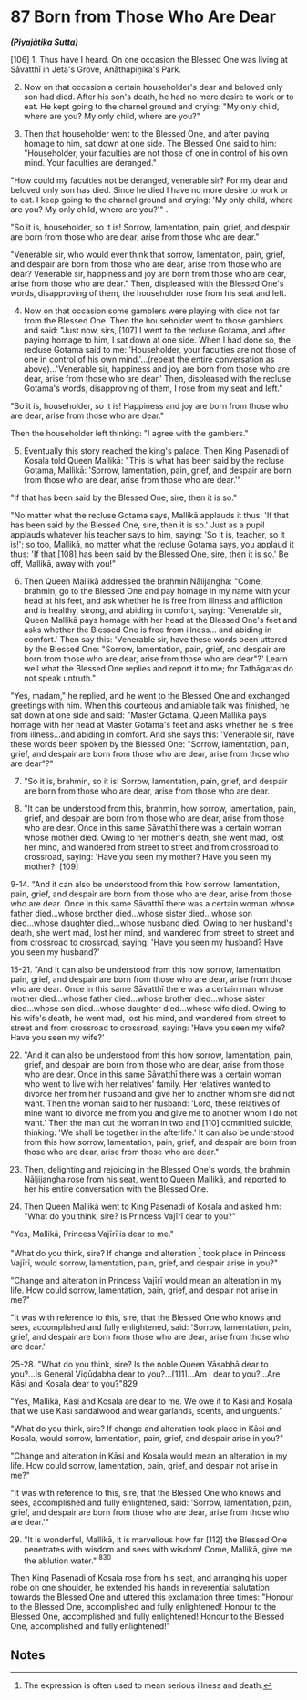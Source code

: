 # 87 Born from Those Who Are Dear
***(Piyajātika Sutta)***

[106] 1. Thus have I heard. On one occasion the Blessed One was living at Sāvatthī in Jeta's Grove, Anāthapiṇ̣ika's Park.

2. Now on that occasion a certain householder's dear and beloved only son had died. After his son's death, he had no more desire to work or to eat. He kept going to the charnel ground and crying: "My only child, where are you? My only child, where are you?"

3. Then that householder went to the Blessed One, and after paying homage to him, sat down at one side. The Blessed One said to him: "Householder, your faculties are not those of one in control of his own mind. Your faculties are deranged."

"How could my faculties not be deranged, venerable sir? For my dear and beloved only son has died. Since he died I have no more desire to work or to eat. I keep going to the charnel ground and crying: 'My only child, where are you? My only child, where are you?'" .

"So it is, householder, so it is! Sorrow, lamentation, pain, grief, and despair are born from those who are dear, arise from those who are dear."

"Venerable sir, who would ever think that sorrow, lamentation, pain, grief, and despair are born from those who are dear, arise from those who are dear? Venerable sir, happiness and joy are born from those who are dear, arise from those who are dear." Then, displeased with the Blessed One's words, disapproving of them, the householder rose from his seat and left.

4. Now on that occasion some gamblers were playing with dice not far from the Blessed One. Then the householder went to those gamblers and said: "Just now, sirs, [107] I went to the recluse Gotama, and after paying homage to him, I sat down at one side. When I had done so, the recluse Gotama said to me:
'Householder, your faculties are not those of one in control of his own mind.'...(repeat the entire conversation as above)...'Venerable sir, happiness and joy are born from those who are dear, arise from those who are dear.' Then, displeased with the recluse Gotama's words, disapproving of them, I rose from my seat and left."

"So it is, householder, so it is! Happiness and joy are born from those who are dear, arise from those who are dear."

Then the householder left thinking: "I agree with the gamblers."

5. Eventually this story reached the king's palace. Then King Pasenadi of Kosala told Queen Mallikā: "This is what has been said by the recluse Gotama, Mallikā: 'Sorrow, lamentation, pain, grief, and despair are born from those who are dear, arise from those who are dear.'"

"If that has been said by the Blessed One, sire, then it is so."

"No matter what the recluse Gotama says, Mallikā applauds it thus: 'If that has been said by the Blessed One, sire, then it is so.' Just as a pupil applauds whatever his teacher says to him, saying: 'So it is, teacher, so it is!'; so too, Mallikā, no matter what the recluse Gotama says, you applaud it thus: 'If that [108] has been said by the Blessed One, sire, then it is so.' Be off, Mallikā, away with you!"

6. Then Queen Mallikā addressed the brahmin Nālijangha: "Come, brahmin, go to the Blessed One and pay homage in my name with your head at his feet, and ask whether he is free from illness and affliction and is healthy, strong, and abiding in comfort, saying: 'Venerable sir, Queen Mallikā pays homage with her head at the Blessed One's feet and asks whether the Blessed One is free from illness... and abiding in comfort.' Then say this: 'Venerable sir, have these words been uttered by the Blessed One: "Sorrow, lamentation, pain, grief, and despair are born from those who are dear, arise from those who are dear"?' Learn well what the Blessed One replies and report it to me; for Tathāgatas do not speak untruth."

"Yes, madam," he replied, and he went to the Blessed One and exchanged greetings with him. When this courteous and amiable talk was finished, he sat down at one side and said: "Master Gotama, Queen Mallikā pays homage with her head at Master Gotama's feet and asks whether he is free from illness...and abiding in comfort. And she says this: 'Venerable
sir, have these words been spoken by the Blessed One: "Sorrow, lamentation, pain, grief, and despair are born from those who are dear, arise from those who are dear"?"

7. "So it is, brahmin, so it is! Sorrow, lamentation, pain, grief, and despair are born from those who are dear, arise from those who are dear.

8. "It can be understood from this, brahmin, how sorrow, lamentation, pain, grief, and despair are born from those who are dear, arise from those who are dear. Once in this same Sāvatthī there was a certain woman whose mother died. Owing to her mother's death, she went mad, lost her mind, and wandered from street to street and from crossroad to crossroad, saying: 'Have you seen my mother? Have you seen my mother?' [109]

9-14. "And it can also be understood from this how sorrow, lamentation, pain, grief, and despair are born from those who are dear, arise from those who are dear. Once in this same Sāvatthī there was a certain woman whose father died...whose brother died...whose sister died...whose son died...whose daughter died...whose husband died. Owing to her husband's death, she went mad, lost her mind, and wandered from street to street and from crossroad to crossroad, saying: 'Have you seen my husband? Have you seen my husband?'

15-21. "And it can also be understood from this how sorrow, lamentation, pain, grief, and despair are born from those who are dear, arise from those who are dear. Once in this same Sāvatthī there was a certain man whose mother died...whose father died...whose brother died...whose sister died...whose son died...whose daughter died...whose wife died. Owing to his wife's death, he went mad, lost his mind, and wandered from street to street and from crossroad to crossroad, saying: 'Have you seen my wife? Have you seen my wife?'

22. "And it can also be understood from this how sorrow, lamentation, pain, grief, and despair are born from those who are dear, arise from those who are dear. Once in this same Sāvatthī there was a certain woman who went to live with her relatives' family. Her relatives wanted to divorce her from her husband and give her to another whom she did not want. Then the woman said to her husband: 'Lord, these relatives of mine want to divorce me from you and give me to another whom I
do not want.' Then the man cut the woman in two and [110] committed suicide, thinking: 'We shall be together in the afterlife.' It can also be understood from this how sorrow, lamentation, pain, grief, and despair are born from those who are dear, arise from those who are dear."

23. Then, delighting and rejoicing in the Blessed One's words, the brahmin Nāljijangha rose from his seat, went to Queen Mallikā, and reported to her his entire conversation with the Blessed One.

24. Then Queen Mallikā went to King Pasenadi of Kosala and asked him: "What do you think, sire? Is Princess Vajīrī dear to you?"

"Yes, Mallikā, Princess Vajīrī is dear to me."

"What do you think, sire? If change and alteration [^828] took place in Princess Vajīrī, would sorrow, lamentation, pain, grief, and despair arise in you?"

"Change and alteration in Princess Vajīrī would mean an alteration in my life. How could sorrow, lamentation, pain, grief, and despair not arise in me?"

"It was with reference to this, sire, that the Blessed One who knows and sees, accomplished and fully enlightened, said: 'Sorrow, lamentation, pain, grief, and despair are born from those who are dear, arise from those who are dear.'

25-28. "What do you think, sire? Is the noble Queen Vāsabhā dear to you?...Is General Viḍūḍabha dear to you?...[111]...Am I dear to you?...Are Kāsi and Kosala dear to you?"829

"Yes, Mallikā, Kāsi and Kosala are dear to me. We owe it to Kāsi and Kosala that we use Kāsi sandalwood and wear garlands, scents, and unguents."

"What do you think, sire? If change and alteration took place in Kāsi and Kosala, would sorrow, lamentation, pain, grief, and despair arise in you?"

"Change and alteration in Kāsi and Kosala would mean an alteration in my life. How could sorrow, lamentation, pain, grief, and despair not arise in me?"

"It was with reference to this, sire, that the Blessed One who knows and sees, accomplished and fully enlightened, said: 'Sorrow, lamentation, pain, grief, and despair are born from those who are dear, arise from those who are dear.'"

29. "It is wonderful, Mallikā, it is marvellous how far [112] the Blessed One penetrates with wisdom and sees with wisdom! Come, Mallikā, give me the ablution water." ${ }^{830}$

Then King Pasenadi of Kosala rose from his seat, and arranging his upper robe on one shoulder, he extended his hands in reverential salutation towards the Blessed One and uttered this exclamation three times: "Honour to the Blessed One, accomplished and fully enlightened! Honour to the Blessed One, accomplished and fully enlightened! Honour to the Blessed One, accomplished and fully enlightened!"

## Notes

[^828]: The expression is often used to mean serious illness and death.

[^829]: Viḍūḍabha was the king's son, who eventually overthrew him. Kāsi and Kosala are lands over which the king ruled.

[^830]: MA: He used this to wash his hands and feet and clean his mouth before saluting the Buddha.

